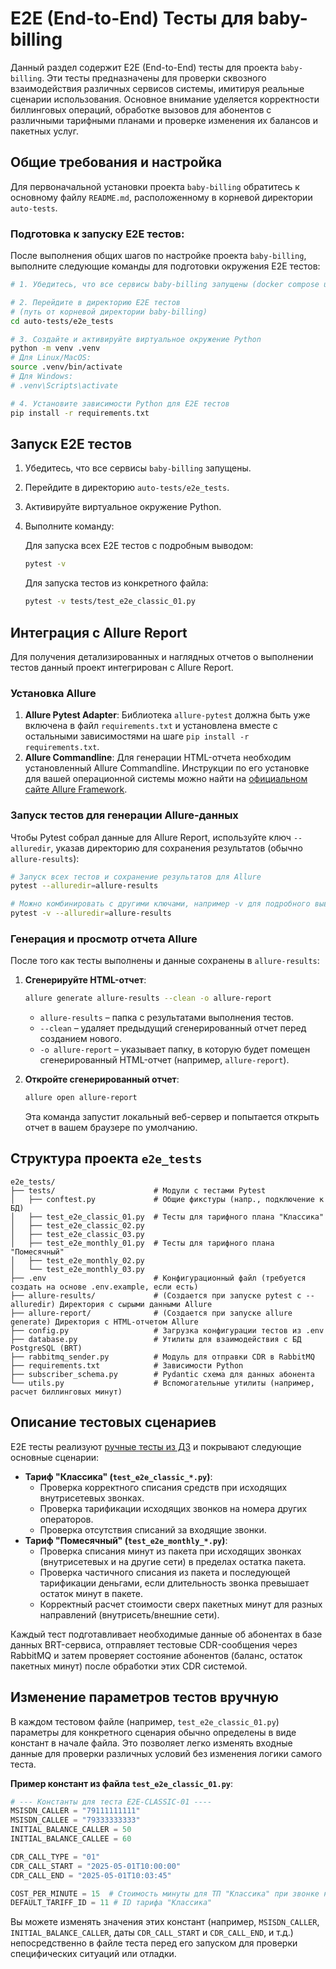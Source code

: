 # E2E (End-to-End) Тесты для baby-billing

Данный раздел содержит E2E (End-to-End) тесты для проекта `baby-billing`. Эти тесты предназначены для проверки сквозного взаимодействия различных сервисов системы, имитируя реальные сценарии использования. Основное внимание уделяется корректности биллинговых операций, обработке вызовов для абонентов с различными тарифными планами и проверке изменения их балансов и пакетных услуг.

## Общие требования и настройка

Для первоначальной установки проекта `baby-billing` обратитесь к основному файлу `README.md`, расположенному в корневой директории `auto-tests`.

### Подготовка к запуску E2E тестов:

После выполнения общих шагов по настройке проекта `baby-billing`, выполните следующие команды для подготовки окружения E2E тестов:

```bash
# 1. Убедитесь, что все сервисы baby-billing запущены (docker compose up -d в корне проекта)

# 2. Перейдите в директорию E2E тестов
# (путь от корневой директории baby-billing)
cd auto-tests/e2e_tests

# 3. Создайте и активируйте виртуальное окружение Python
python -m venv .venv
# Для Linux/MacOS:
source .venv/bin/activate
# Для Windows:
# .venv\Scripts\activate

# 4. Установите зависимости Python для E2E тестов
pip install -r requirements.txt
```

## Запуск E2E тестов

1.  Убедитесь, что все сервисы `baby-billing` запущены.
2.  Перейдите в директорию `auto-tests/e2e_tests`.
3.  Активируйте виртуальное окружение Python.
4.  Выполните команду:

    Для запуска всех E2E тестов с подробным выводом:
    ```bash
    pytest -v
    ```

    Для запуска тестов из конкретного файла:
    ```bash
    pytest -v tests/test_e2e_classic_01.py
    ```
## Интеграция с Allure Report

Для получения детализированных и наглядных отчетов о выполнении тестов данный проект интегрирован с Allure Report.

### Установка Allure

1.  **Allure Pytest Adapter**: Библиотека `allure-pytest` должна быть уже включена в файл `requirements.txt` и установлена вместе с остальными зависимостями на шаге `pip install -r requirements.txt`.
2.  **Allure Commandline**: Для генерации HTML-отчета необходим установленный Allure Commandline. Инструкции по его установке для вашей операционной системы можно найти на [официальном сайте Allure Framework](https://allurereport.org/docs/gettingstarted-installation/).

### Запуск тестов для генерации Allure-данных

Чтобы Pytest собрал данные для Allure Report, используйте ключ `--alluredir`, указав директорию для сохранения результатов (обычно `allure-results`):

```bash
# Запуск всех тестов и сохранение результатов для Allure
pytest --alluredir=allure-results

# Можно комбинировать с другими ключами, например -v для подробного вывода
pytest -v --alluredir=allure-results
```

### Генерация и просмотр отчета Allure

После того как тесты выполнены и данные сохранены в `allure-results`:

1.  **Сгенерируйте HTML-отчет**:
    ```bash
    allure generate allure-results --clean -o allure-report
    ```
    * `allure-results` – папка с результатами выполнения тестов.
    * `--clean` – удаляет предыдущий сгенерированный отчет перед созданием нового.
    * `-o allure-report` – указывает папку, в которую будет помещен сгенерированный HTML-отчет (например, `allure-report`).

2.  **Откройте сгенерированный отчет**:
    ```bash
    allure open allure-report
    ```
    Эта команда запустит локальный веб-сервер и попытается открыть отчет в вашем браузере по умолчанию.

## Структура проекта `e2e_tests`
```
e2e_tests/
├── tests/                      # Модули с тестами Pytest
│   ├── conftest.py             # Общие фикстуры (напр., подключение к БД)
│   ├── test_e2e_classic_01.py  # Тесты для тарифного плана "Классика"
│   ├── test_e2e_classic_02.py
│   ├── test_e2e_classic_03.py
│   ├── test_e2e_monthly_01.py  # Тесты для тарифного плана "Помесячный"
│   ├── test_e2e_monthly_02.py
│   └── test_e2e_monthly_03.py
├── .env                        # Конфигурационный файл (требуется создать на основе .env.example, если есть)
├── allure-results/             # (Создается при запуске pytest с --alluredir) Директория с сырыми данными Allure
├── allure-report/              # (Создается при запуске allure generate) Директория с HTML-отчетом Allure
├── config.py                   # Загрузка конфигурации тестов из .env
├── database.py                 # Утилиты для взаимодействия с БД PostgreSQL (BRT)
├── rabbitmq_sender.py          # Модуль для отправки CDR в RabbitMQ
├── requirements.txt            # Зависимости Python 
├── subscriber_schema.py        # Pydantic схема для данных абонента
└── utils.py                    # Вспомогательные утилиты (например, расчет биллинговых минут)
```

## Описание тестовых сценариев

E2E тесты реализуют [ручные тесты из ДЗ](https://docs.google.com/spreadsheets/d/1LoakVyama-IxQEB4WEeSl6YAoXoj4UniGqng_Kefsx8/edit?gid=123041164#gid=123041164) и покрывают следующие основные сценарии:

* **Тариф "Классика" (`test_e2e_classic_*.py`)**:
    * Проверка корректного списания средств при исходящих внутрисетевых звонках.
    * Проверка тарификации исходящих звонков на номера других операторов.
    * Проверка отсутствия списаний за входящие звонки.
* **Тариф "Помесячный" (`test_e2e_monthly_*.py`)**:
    * Проверка списания минут из пакета при исходящих звонках (внутрисетевых и на другие сети) в пределах остатка пакета.
    * Проверка частичного списания из пакета и последующей тарификации деньгами, если длительность звонка превышает остаток минут в пакете.
    * Корректный расчет стоимости сверх пакетных минут для разных направлений (внутрисеть/внешние сети).

Каждый тест подготавливает необходимые данные об абонентах в базе данных BRT-сервиса, отправляет тестовые CDR-сообщения через RabbitMQ и затем проверяет состояние абонентов (баланс, остаток пакетных минут) после обработки этих CDR системой.

## Изменение параметров тестов вручную

В каждом тестовом файле (например, `test_e2e_classic_01.py`) параметры для конкретного сценария обычно определены в виде констант в начале файла. Это позволяет легко изменять входные данные для проверки различных условий без изменения логики самого теста.

**Пример констант из файла `test_e2e_classic_01.py`**:
```python
# --- Константы для теста E2E-CLASSIC-01 ----
MSISDN_CALLER = "79111111111"
MSISDN_CALLEE = "79333333333"
INITIAL_BALANCE_CALLER = 50
INITIAL_BALANCE_CALLEE = 60

CDR_CALL_TYPE = "01"
CDR_CALL_START = "2025-05-01T10:00:00"
CDR_CALL_END = "2025-05-01T10:03:45"

COST_PER_MINUTE = 15  # Стоимость минуты для ТП "Классика" при звонке на своего оператора
DEFAULT_TARIFF_ID = 11 # ID тарифа "Классика"
```
Вы можете изменять значения этих констант (например, `MSISDN_CALLER`, `INITIAL_BALANCE_CALLER`, даты `CDR_CALL_START` и `CDR_CALL_END`, и т.д.) непосредственно в файле теста перед его запуском для проверки специфических ситуаций или отладки.
